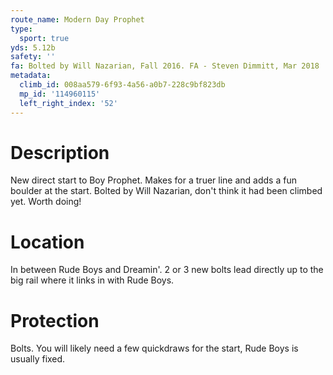 ```yaml
---
route_name: Modern Day Prophet
type:
  sport: true
yds: 5.12b
safety: ''
fa: Bolted by Will Nazarian, Fall 2016. FA - Steven Dimmitt, Mar 2018
metadata:
  climb_id: 008aa579-6f93-4a56-a0b7-228c9bf823db
  mp_id: '114960115'
  left_right_index: '52'
---
```

# Description
New direct start to Boy Prophet. Makes for a truer line and adds a fun boulder at the start. Bolted by Will Nazarian, don't think it had been climbed yet. Worth doing!

# Location
In between Rude Boys and Dreamin'. 2 or 3 new bolts lead directly up to the big rail where it links in with Rude Boys.

# Protection
Bolts. You will likely need a few quickdraws for the start, Rude Boys is usually fixed.
